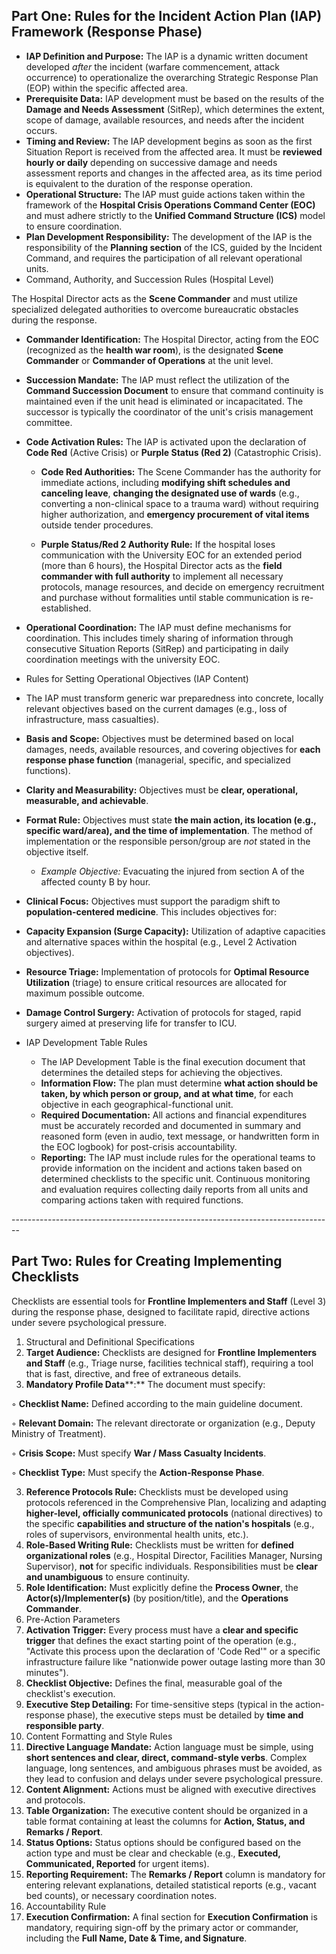 ## Part One: Rules for the Incident Action Plan (IAP) Framework (Response Phase)

- **IAP Definition and Purpose:** The IAP is a dynamic written document developed *after* the incident (warfare commencement, attack occurrence) to operationalize the overarching Strategic Response Plan (EOP) within the specific affected area.
- **Prerequisite Data:** IAP development must be based on the results of the **Damage and Needs Assessment** (SitRep), which determines the extent, scope of damage, available resources, and needs after the incident occurs.
- **Timing and Review:** The IAP development begins as soon as the first Situation Report is received from the affected area. It must be **reviewed hourly or daily** depending on successive damage and needs assessment reports and changes in the affected area, as its time period is equivalent to the duration of the response operation.
- **Operational Structure:** The IAP must guide actions taken within the framework of the **Hospital Crisis Operations Command Center (EOC)** and must adhere strictly to the **Unified Command Structure (ICS)** model to ensure coordination.
- **Plan Development Responsibility:** The development of the IAP is the responsibility of the **Planning section** of the ICS, guided by the Incident Command, and requires the participation of all relevant operational units.
- Command, Authority, and Succession Rules (Hospital Level)

The Hospital Director acts as the **Scene Commander** and must utilize specialized delegated authorities to overcome bureaucratic obstacles during the response.

- **Commander Identification:** The Hospital Director, acting from the EOC (recognized as the **health war room**), is the designated **Scene Commander** or **Commander of Operations** at the unit level.

- **Succession Mandate:** The IAP must reflect the utilization of the **Command Succession Document** to ensure that command continuity is maintained even if the unit head is eliminated or incapacitated. The successor is typically the coordinator of the unit's crisis management committee.

- **Code Activation Rules:** The IAP is activated upon the declaration of **Code Red** (Active Crisis) or **Purple Status (Red 2)** (Catastrophic Crisis).

  -   **Code Red Authorities:** The Scene Commander has the authority for immediate actions, including **modifying shift schedules and canceling leave**, **changing the designated use of wards** (e.g., converting a non-clinical space to a trauma ward) without requiring higher authorization, and **emergency procurement of vital items** outside tender procedures.

  -   **Purple Status/Red 2 Authority Rule:** If the hospital loses communication with the University EOC for an extended period (more than 6 hours), the Hospital Director acts as the **field commander with full authority** to implement all necessary protocols, manage resources, and decide on emergency recruitment and purchase without formalities until stable communication is re-established.

- **Operational Coordination:** The IAP must define mechanisms for coordination. This includes timely sharing of information through consecutive Situation Reports (SitRep) and participating in daily coordination meetings with the university EOC.
- Rules for Setting Operational Objectives (IAP Content)

- The IAP must transform generic war preparedness into concrete, locally relevant objectives based on the current damages (e.g., loss of infrastructure, mass casualties).

- **Basis and Scope:** Objectives must be determined based on local damages, needs, available resources, and covering objectives for **each response phase function** (managerial, specific, and specialized functions).
- **Clarity and Measurability:** Objectives must be **clear, operational, measurable, and achievable**.
- **Format Rule:** Objectives must state **the main action, its location (e.g., specific ward/area), and the time of implementation**. The method of implementation or the responsible person/group are *not* stated in the objective itself.
  - *Example Objective:* Evacuating the injured from section A of the affected county B by hour.

- **Clinical Focus:** Objectives must support the paradigm shift to **population-centered medicine**. This includes objectives for:
- **Capacity Expansion (Surge Capacity):** Utilization of adaptive capacities and alternative spaces within the hospital (e.g., Level 2 Activation objectives).
- **Resource Triage:** Implementation of protocols for **Optimal Resource Utilization** (triage) to ensure critical resources are allocated for maximum possible outcome.
-  **Damage Control Surgery:** Activation of protocols for staged, rapid surgery aimed at preserving life for transfer to ICU.
- IAP Development Table Rules
  - The IAP Development Table is the final execution document that determines the detailed steps for achieving the objectives.
  - **Information Flow:** The plan must determine **what action should be taken, by which person or group, and at what time**, for each objective in each geographical-functional unit.
  - **Required Documentation:** All actions and financial expenditures must be accurately recorded and documented in summary and reasoned form (even in audio, text message, or handwritten form in the EOC logbook) for post-crisis accountability.
  - **Reporting:** The IAP must include rules for the operational teams to provide information on the incident and actions taken based on determined checklists to the specific unit. Continuous monitoring and evaluation requires collecting daily reports from all units and comparing actions taken with required functions.

\--------------------------------------------------------------------------------

## Part Two: Rules for Creating Implementing Checklists

Checklists are essential tools for **Frontline Implementers and Staff** (Level 3) during the response phase, designed to facilitate rapid, directive actions under severe psychological pressure.

1. Structural and Definitional Specifications
2. **Target Audience:** Checklists are designed for **Frontline Implementers and Staff** (e.g., Triage nurse, facilities technical staff), requiring a tool that is fast, directive, and free of extraneous details.
3. **Mandatory Profile Data****:** The document must specify:

  ◦ **Checklist Name:** Defined according to the main guideline document.

  ◦ **Relevant Domain:** The relevant directorate or organization (e.g., Deputy Ministry of Treatment).

  ◦ **Crisis Scope:** Must specify **War / Mass Casualty Incidents**.

  ◦ **Checklist Type:** Must specify the **Action-Response Phase**.

3. **Reference Protocols Rule:** Checklists must be developed using protocols referenced in the Comprehensive Plan, localizing and adapting **higher-level, officially communicated protocols** (national directives) to the specific **capabilities and structure of the nation's hospitals** (e.g., roles of supervisors, environmental health units, etc.).
4. **Role-Based Writing Rule:** Checklists must be written for **defined organizational roles** (e.g., Hospital Director, Facilities Manager, Nursing Supervisor), **not** for specific individuals. Responsibilities must be **clear and unambiguous** to ensure continuity.
5. **Role Identification:** Must explicitly define the **Process Owner**, the **Actor(s)/Implementer(s)** (by position/title), and the **Operations Commander**.
6. Pre-Action Parameters
7. **Activation Trigger:** Every process must have a **clear and specific trigger** that defines the exact starting point of the operation (e.g., "Activate this process upon the declaration of 'Code Red'" or a specific infrastructure failure like "nationwide power outage lasting more than 30 minutes").
8. **Checklist Objective:** Defines the final, measurable goal of the checklist's execution.
9. **Executive Step Detailing:** For time-sensitive steps (typical in the action-response phase), the executive steps must be detailed by **time and responsible party**.
10. Content Formatting and Style Rules
11. **Directive Language Mandate:** Action language must be simple, using **short sentences and clear, direct, command-style verbs**. Complex language, long sentences, and ambiguous phrases must be avoided, as they lead to confusion and delays under severe psychological pressure.
12. **Content Alignment:** Actions must be aligned with executive directives and protocols.
13. **Table Organization:** The executive content should be organized in a table format containing at least the columns for **Action, Status, and Remarks / Report**.
14. **Status Options:** Status options should be configured based on the action type and must be clear and checkable (e.g., **Executed, Communicated, Reported** for urgent items).
15. **Reporting Requirement:** The **Remarks / Report** column is mandatory for entering relevant explanations, detailed statistical reports (e.g., vacant bed counts), or necessary coordination notes.
16. Accountability Rule
17. **Execution Confirmation:** A final section for **Execution Confirmation** is mandatory, requiring sign-off by the primary actor or commander, including the **Full Name, Date & Time, and Signature**.

